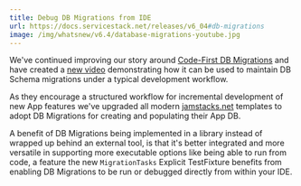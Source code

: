 ```yaml
---
title: Debug DB Migrations from IDE
url: https://docs.servicestack.net/releases/v6_04#db-migrations
image: /img/whatsnew/v6.4/database-migrations-youtube.jpg
---
```


We've continued improving our story around [Code-First DB Migrations](/ormlite/db-migrations) and have created a [new video](https://www.youtube.com/embed/NIVFqute7JQ) demonstrating how it can be used to maintain DB Schema migrations under a typical development workflow.

As they encourage a structured workflow for incremental development of new App features we've upgraded all modern [jamstacks.net](https://jamstacks.net)
templates to adopt DB Migrations for creating and populating their App DB.

A benefit of DB Migrations being implemented in a library instead of wrapped up behind an external tool, is that it's better integrated and more versatile in supporting more executable options like being able to run from code, a feature the new `MigrationTasks` Explicit TestFixture benefits from enabling DB Migrations to be run or debugged directly from within your IDE.
